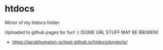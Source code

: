 # htdocs
Mirror of my htdocs folder.

Uploaded to github pages for fun! :) (SOME URL STUFF MAY BE BROKEN)
- https://jacobhumston-school.github.io/htdocs/projects/
